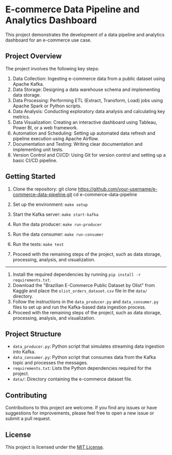 # E-commerce Data Pipeline and Analytics Dashboard

This project demonstrates the development of a data pipeline and analytics dashboard for an e-commerce use case.

## Project Overview
The project involves the following key steps:
1. Data Collection: Ingesting e-commerce data from a public dataset using Apache Kafka.
2. Data Storage: Designing a data warehouse schema and implementing data storage.
3. Data Processing: Performing ETL (Extract, Transform, Load) jobs using Apache Spark or Python scripts.
4. Data Analysis: Conducting exploratory data analysis and calculating key metrics.
5. Data Visualization: Creating an interactive dashboard using Tableau, Power BI, or a web framework.
6. Automation and Scheduling: Setting up automated data refresh and pipeline execution using Apache Airflow.
7. Documentation and Testing: Writing clear documentation and implementing unit tests.
8. Version Control and CI/CD: Using Git for version control and setting up a basic CI/CD pipeline.

## Getting Started

1. Clone the repository: git clone https://github.com/your-username/e-commerce-data-pipeline.git
cd e-commerce-data-pipeline

2. Set up the environment: `make setup`
3. Start the Kafka server: `make start-kafka`
4. Run the data producer: `make run-producer`
5. Run the data consumer: `make run-consumer`
6. Run the tests: `make test`
7. Proceed with the remaining steps of the project, such as data storage, processing, analysis, and visualization.
-------------------------------------------------------------------------------------------------------------------------------------------

1. Install the required dependencies by running `pip install -r requirements.txt`.
2. Download the "Brazilian E-Commerce Public Dataset by Olist" from Kaggle and place the `olist_orders_dataset.csv` file in the `data/` directory.
3. Follow the instructions in the `data_producer.py` and `data_consumer.py` files to set up and run the Kafka-based data ingestion process.
4. Proceed with the remaining steps of the project, such as data storage, processing, analysis, and visualization.

## Project Structure
- `data_producer.py`: Python script that simulates streaming data ingestion into Kafka.
- `data_consumer.py`: Python script that consumes data from the Kafka topic and processes the messages.
- `requirements.txt`: Lists the Python dependencies required for the project.
- `data/`: Directory containing the e-commerce dataset file.

## Contributing
Contributions to this project are welcome. If you find any issues or have suggestions for improvements, please feel free to open a new issue or submit a pull request.

## License
This project is licensed under the [MIT License](LICENSE).
